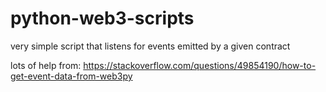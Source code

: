 # python-web3-scripts


very simple script that listens for events emitted by a given contract

lots of help from:
https://stackoverflow.com/questions/49854190/how-to-get-event-data-from-web3py
